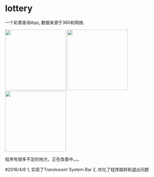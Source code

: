 # lottery
<p>一个彩票查询App, 数据来源于360和网络.</p>
<img src="https://raw.githubusercontent.com/feimengwang/lottery/master/pic/first.png" width="200px"/>
<img src="https://raw.githubusercontent.com/feimengwang/lottery/master/pic/second.png" width="200px"/>
<img src="https://raw.githubusercontent.com/feimengwang/lottery/master/pic/third.png" width="200px"/>


<p>程序有很多不足的地方。正在改善中。。。</p>
#2016/4/6
1, 实现了Translucent System Bar
2, 优化了程序跳转和退出问题
